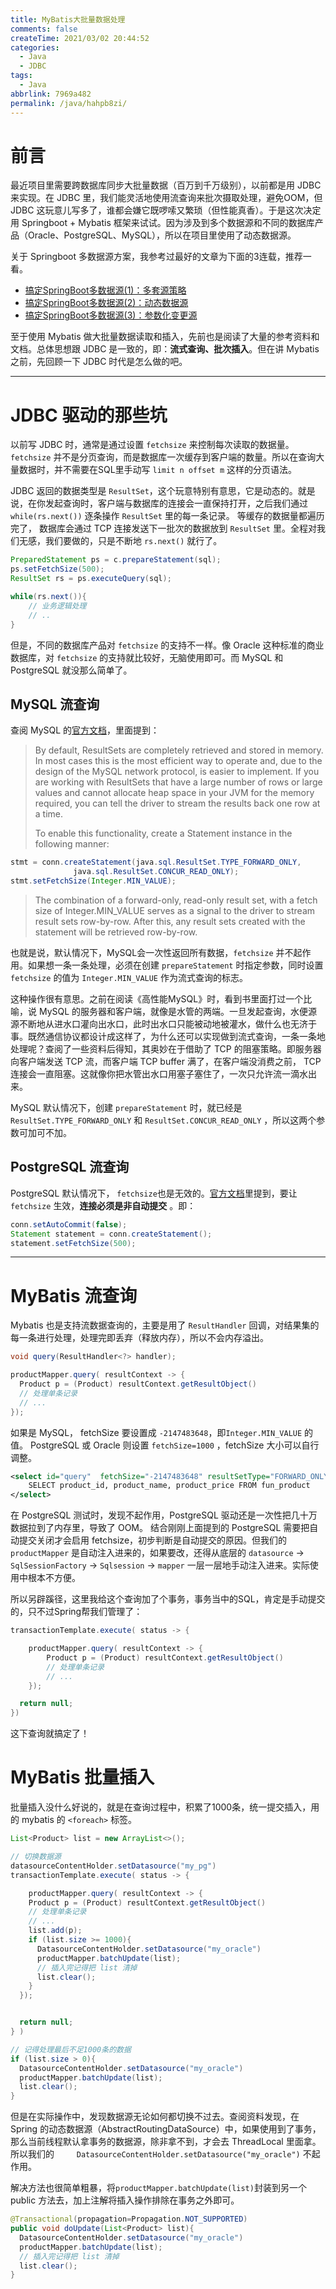 ```yaml
---
title: MyBatis大批量数据处理
comments: false
createTime: 2021/03/02 20:44:52
categories:
  - Java
  - JDBC
tags:
  - Java
abbrlink: 7969a482
permalink: /java/hahpb8zi/
---
```



# 前言

最近项目里需要跨数据库同步大批量数据（百万到千万级别），以前都是用 JDBC 来实现。在 JDBC 里，我们能灵活地使用流查询来批次摄取处理，避免OOM，但 JDBC 这玩意儿写多了，谁都会嫌它既啰嗦又繁琐（但性能真香）。于是这次决定用 Springboot + Mybatis 框架来试试。因为涉及到多个数据源和不同的数据库产品（Oracle、PostgreSQL、MySQL），所以在项目里使用了动态数据源。

关于 Springboot 多数据源方案，我参考过最好的文章为下面的3连载，推荐一看。

- [搞定SpringBoot多数据源(1)：多套源策略](https://mianshenglee.github.io/2020/01/13/multi-datasource-1.html)
- [搞定SpringBoot多数据源(2)：动态数据源](https://mianshenglee.github.io/2020/01/16/multi-datasource-2.html)
- [搞定SpringBoot多数据源(3)：参数化变更源](https://mianshenglee.github.io/2020/01/21/multi-datasource-3.html)

至于使用 Mybatis 做大批量数据读取和插入，先前也是阅读了大量的参考资料和文档。总体思想跟 JDBC 是一致的，即：**流式查询、批次插入**。但在讲 Mybatis 之前，先回顾一下 JDBC 时代是怎么做的吧。

<!-- more -->

---

# JDBC 驱动的那些坑

以前写 JDBC 时，通常是通过设置 `fetchsize` 来控制每次读取的数据量。`fetchsize` 并不是分页查询，而是数据库一次缓存到客户端的数量。所以在查询大量数据时，并不需要在SQL里手动写 `limit n offset m` 这样的分页语法。

JDBC 返回的数据类型是 `ResultSet`，这个玩意特别有意思，它是动态的。就是说，在你发起查询时，客户端与数据库的连接会一直保持打开，之后我们通过 `while(rs.next())` 逐条操作 `ResultSet` 里的每一条记录。 等缓存的数据量都遍历完了， 数据库会通过 TCP 连接发送下一批次的数据放到 `ResultSet` 里。全程对我们无感，我们要做的，只是不断地 `rs.next()` 就行了。

```java
PreparedStatement ps = c.prepareStatement(sql);
ps.setFetchSize(500);
ResultSet rs = ps.executeQuery(sql);

while(rs.next()){
    // 业务逻辑处理
    // ..
}
```

但是，不同的数据库产品对 `fetchsize` 的支持不一样。像 Oracle 这种标准的商业数据库，对 `fetchsize` 的支持就比较好，无脑使用即可。而 MySQL 和 PostgreSQL 就没那么简单了。

## MySQL 流查询

查阅 MySQL 的[官方文档](https://dev.mysql.com/doc/connector-j/en/connector-j-reference-implementation-notes.html)，里面提到：

> By default, ResultSets are completely retrieved and stored in memory. In most cases this is the most efficient way to operate and, due to the design of the MySQL network protocol, is easier to implement. If you are working with ResultSets that have a large number of rows or large values and cannot allocate heap space in your JVM for the memory required, you can tell the driver to stream the results back one row at a time.
>
> To enable this functionality, create a Statement instance in the following manner:
```java
stmt = conn.createStatement(java.sql.ResultSet.TYPE_FORWARD_ONLY,
              java.sql.ResultSet.CONCUR_READ_ONLY);
stmt.setFetchSize(Integer.MIN_VALUE);
```
>The combination of a forward-only, read-only result set, with a fetch size of Integer.MIN_VALUE serves as a signal to the driver to stream result sets row-by-row. After this, any result sets created with the statement will be retrieved row-by-row.

也就是说，默认情况下，MySQL会一次性返回所有数据，`fetchsize` 并不起作用。如果想一条一条处理，必须在创建 `prepareStatement` 时指定参数，同时设置 `fetchsize` 的值为 `Integer.MIN_VALUE` 作为流式查询的标志。

这种操作很有意思。之前在阅读《高性能MySQL》时，看到书里面打过一个比喻，说 MySQL 的服务器和客户端，就像是水管的两端。一旦发起查询，水便源源不断地从进水口灌向出水口，此时出水口只能被动地被灌水，做什么也无济于事。既然通信协议都设计成这样了，为什么还可以实现做到流式查询，一条一条地处理呢？查阅了一些资料后得知，其奥妙在于借助了 TCP 的阻塞策略。即服务器向客户端发送 TCP 流，而客户端 TCP buffer 满了，在客户端没消费之前， TCP 连接会一直阻塞。这就像你把水管出水口用塞子塞住了，一次只允许流一滴水出来。

MySQL 默认情况下，创建 `prepareStatement` 时，就已经是 `ResultSet.TYPE_FORWARD_ONLY` 和 `ResultSet.CONCUR_READ_ONLY` ，所以这两个参数可加可不加。

## PostgreSQL 流查询

PostgreSQL 默认情况下， `fetchsize`也是无效的。[官方文档](https://jdbc.postgresql.org/documentation/query/#fetchsize-example)里提到，要让 `fetchsize` 生效，**连接必须是非自动提交** 。即：

```java
conn.setAutoCommit(false);
Statement statement = conn.createStatement();
statement.setFetchSize(500);
```


---

# MyBatis 流查询

Mybatis 也是支持流数据查询的，主要是用了 `ResultHandler` 回调，对结果集的每一条进行处理，处理完即丢弃（释放内存），所以不会内存溢出。

```java
void query(ResultHandler<?> handler);
```

```java
productMapper.query( resultContext -> {
  Product p = (Product) resultContext.getResultObject()
  // 处理单条记录
  // ...
});
```

如果是 MySQL， fetchSize 要设置成 `-2147483648`，即`Integer.MIN_VALUE` 的值。 PostgreSQL 或 Oracle 则设置 `fetchSize=1000` ，fetchSize 大小可以自行调整。

```xml
<select id="query"  fetchSize="-2147483648" resultSetType="FORWARD_ONLY"  resultType="me.jerrysheh.demo.entity.Product">
    SELECT product_id, product_name, product_price FROM fun_product
</select>
```

在 PostgreSQL 测试时，发现不起作用，PostgreSQL 驱动还是一次性把几十万数据拉到了内存里，导致了 OOM。 结合刚刚上面提到的 PostgreSQL 需要把自动提交关闭才会启用 fetchsize，初步判断是自动提交的原因。但我们的 `productMapper` 是自动注入进来的，如果要改，还得从底层的 `datasource` -> `SqlSessionFactory` -> `Sqlsession` -> `mapper` 一层一层地手动注入进来。实际使用中根本不方便。

所以另辟蹊径，这里我给这个查询加了个事务，事务当中的SQL，肯定是手动提交的，只不过Spring帮我们管理了：

```java
transactionTemplate.execute( status -> {

    productMapper.query( resultContext -> {
        Product p = (Product) resultContext.getResultObject()
        // 处理单条记录
        // ...
    });

  return null;
})
```

这下查询就搞定了！

# MyBatis 批量插入

批量插入没什么好说的，就是在查询过程中，积累了1000条，统一提交插入，用的 mybatis 的 `<foreach>` 标签。

```java
List<Product> list = new ArrayList<>();

// 切换数据源
datasourceContentHolder.setDatasource("my_pg")
transactionTemplate.execute( status -> {

    productMapper.query( resultContext -> {
    Product p = (Product) resultContext.getResultObject()
    // 处理单条记录
    // ...
    list.add(p);
    if (list.size >= 1000){
      DatasourceContentHolder.setDatasource("my_oracle")
      productMapper.batchUpdate(list);
      // 插入完记得把 list 清掉
      list.clear();
    }
  });


  return null;
} )

// 记得处理最后不足1000条的数据
if (list.size > 0){
  DatasourceContentHolder.setDatasource("my_oracle")
  productMapper.batchUpdate(list);
  list.clear();
}


```

但是在实际操作中，发现数据源无论如何都切换不过去。查阅资料发现，在 Spring 的动态数据源（AbstractRoutingDataSource）中，如果使用到了事务，那么当前线程默认拿事务的数据源，除非拿不到，才会去 ThreadLocal 里面拿。所以我们的`      DatasourceContentHolder.setDatasource("my_oracle")
` 不起作用。

解决方法也很简单粗暴，将`productMapper.batchUpdate(list)`封装到另一个 public 方法去，加上注解将插入操作排除在事务之外即可。

```java
@Transactional(propagation=Propagation.NOT_SUPPORTED)
public void doUpdate(List<Product> list){
  DatasourceContentHolder.setDatasource("my_oracle")
  productMapper.batchUpdate(list);
  // 插入完记得把 list 清掉
  list.clear();
}
```
